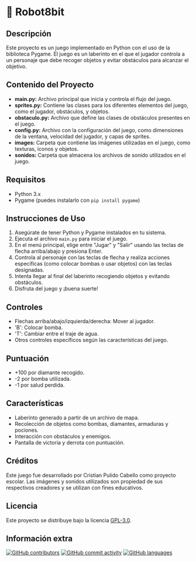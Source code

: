 # 🤖 Robot8bit

## Descripción

Este proyecto es un juego implementado en Python con el uso de la biblioteca Pygame. El juego es un laberinto en el que el jugador controla a un personaje que debe recoger objetos y evitar obstáculos para alcanzar el objetivo.

## Contenido del Proyecto

- **main.py:** Archivo principal que inicia y controla el flujo del juego.
- **sprites.py:** Contiene las clases para los diferentes elementos del juego, como el jugador, obstáculos, y objetos.
- **obstaculo.py:** Archivo que define las clases de obstáculos presentes en el juego.
- **config.py:** Archivo con la configuración del juego, como dimensiones de la ventana, velocidad del jugador, y capas de sprites.
- **images:** Carpeta que contiene las imágenes utilizadas en el juego, como texturas, íconos y objetos.
- **sonidos:** Carpeta que almacena los archivos de sonido utilizados en el juego.

## Requisitos

- Python 3.x
- Pygame (puedes instalarlo con `pip install pygame`)

## Instrucciones de Uso

1. Asegúrate de tener Python y Pygame instalados en tu sistema.
2. Ejecuta el archivo `main.py` para iniciar el juego.
3. En el menú principal, elige entre "Jugar" y "Salir" usando las teclas de flecha arriba/abajo y presiona Enter.
4. Controla al personaje con las teclas de flecha y realiza acciones específicas (como colocar bombas o usar objetos) con las teclas designadas.
5. Intenta llegar al final del laberinto recogiendo objetos y evitando obstáculos.
6. Disfruta del juego y ¡buena suerte!

## Controles

- Flechas arriba/abajo/izquierda/derecha: Mover al jugador.
- 'B': Colocar bomba.
- 'T': Cambiar entre el traje de agua.
- Otros controles específicos según las características del juego.

## Puntuación

- +100 por diamante recogido.
- -2 por bomba utilizada.
- -1 por salud perdida.



## Características

- Laberinto generado a partir de un archivo de mapa.
- Recolección de objetos como bombas, diamantes, armaduras y pociones.
- Interacción con obstáculos y enemigos.
- Pantalla de victoria y derrota con puntuación.

## Créditos

Este juego fue desarrollado por Cristian Pulido Cabello como proyecto escolar. Las imágenes y sonidos utilizados son propiedad de sus respectivos creadores y se utilizan con fines educativos.

## Licencia

Este proyecto se distribuye bajo la licencia [GPL-3.0](https://github.com/cpcx04/Robot8bit/blob/main/LICENSE).

## Información extra
[![GitHub contributors](https://img.shields.io/github/contributors/cpcx04/Robot8bit.svg)](https://github.com/cpcx04/Robot8bit/graphs/contributors)
[![GitHub commit activity](https://img.shields.io/github/commit-activity/m/cpcx04/Robot8bit.svg)](https://github.com/cpcx04/Robot8bit/commits)
[![GitHub languages](https://img.shields.io/github/languages/top/cpcx04/Robot8bit.svg)](https://github.com/cpcx04/Robot8bit)

